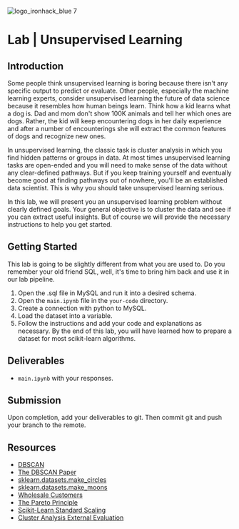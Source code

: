 ![logo_ironhack_blue 7](https://user-images.githubusercontent.com/23629340/40541063-a07a0a8a-601a-11e8-91b5-2f13e4e6b441.png)

# Lab | Unsupervised Learning

## Introduction

Some people think unsupervised learning is boring because there isn't any specific output to predict or evaluate. Other people, especially the machine learning experts, consider unsupervised learning the future of data science because it resembles how human beings learn. Think how a kid learns what a dog is. Dad and mom don't show 100K animals and tell her which ones are dogs. Rather, the kid will keep encountering dogs in her daily experience and after a number of encounterings she will extract the common features of dogs and recognize new ones.

In unsupervised learning, the classic task is cluster analysis in which you find hidden patterns or groups in data. At most times unsupervised learning tasks are open-ended and you will need to make sense of the data without any clear-defined pathways. But if you keep training yourself and eventually become good at finding pathways out of nowhere, you'll be an established data scientist. This is why you should take unsupervised learning serious.

In this lab, we will present you an unsupervised learning problem without clearly defined goals. Your general objective is to cluster the data and see if you can extract useful insights. But of course we will provide the necessary instructions to help you get started.

## Getting Started

This lab is going to be slightly different from what you are used to. Do you remember your old friend SQL, well, it's time to bring him back and use it in our lab pipeline. 

1. Open the .sql file in MySQL and run it into a desired schema.
2. Open the `main.ipynb` file in the `your-code` directory.
3. Create a connection with python to MySQL.
4. Load the dataset into a variable.
5. Follow the instructions and add your code and explanations as necessary. By the end of this lab, you will have learned how to prepare a dataset for most scikit-learn algorithms.

## Deliverables

- `main.ipynb` with your responses.

## Submission

Upon completion, add your deliverables to git. Then commit git and push your branch to the remote.

## Resources

- [DBSCAN](https://en.wikipedia.org/wiki/DBSCAN)
- [The DBSCAN Paper](https://www.aaai.org/Papers/KDD/1996/KDD96-037.pdf)
- [sklearn.datasets.make_circles](https://scikit-learn.org/stable/modules/generated/sklearn.datasets.make_circles.html)
- [sklearn.datasets.make_moons](https://scikit-learn.org/stable/modules/generated/sklearn.datasets.make_moons.html)
- [Wholesale Customers](https://archive.ics.uci.edu/ml/datasets/wholesale+customers)
- [The Pareto Principle](https://en.wikipedia.org/wiki/Pareto_principle)
- [Scikit-Learn Standard Scaling](https://scikit-learn.org/stable/modules/generated/sklearn.preprocessing.StandardScaler.html#sklearn.preprocessing.StandardScaler)
- [Cluster Analysis External Evaluation](https://en.wikipedia.org/wiki/Cluster_analysis#External_evaluation)